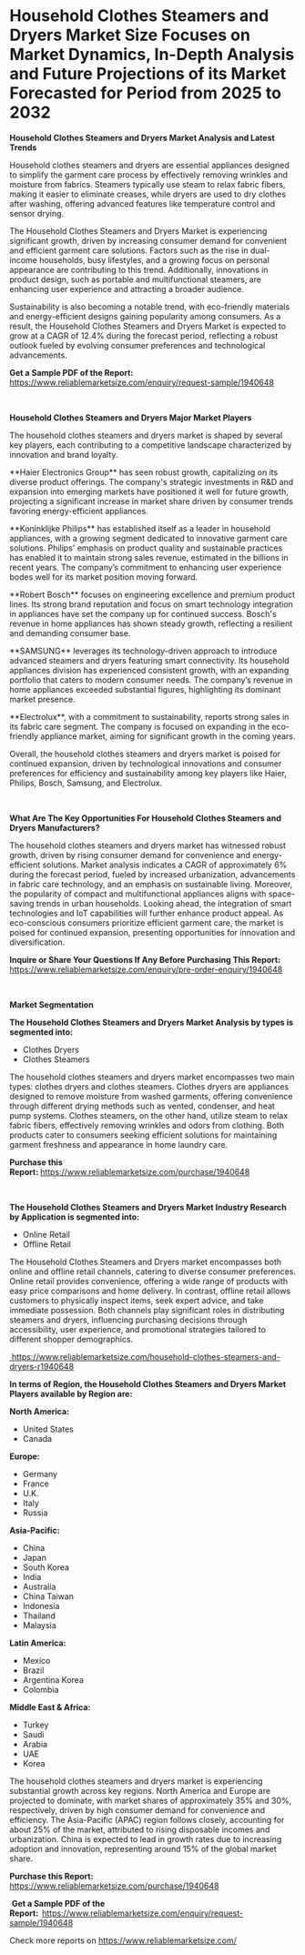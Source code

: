 <p><h1>Household Clothes Steamers and Dryers Market Size Focuses on Market Dynamics, In-Depth Analysis and Future Projections of its Market Forecasted for Period from 2025 to 2032</h1></p><p><strong>Household Clothes Steamers and Dryers Market Analysis and Latest Trends</strong></p>
<p><p>Household clothes steamers and dryers are essential appliances designed to simplify the garment care process by effectively removing wrinkles and moisture from fabrics. Steamers typically use steam to relax fabric fibers, making it easier to eliminate creases, while dryers are used to dry clothes after washing, offering advanced features like temperature control and sensor drying. </p><p>The Household Clothes Steamers and Dryers Market is experiencing significant growth, driven by increasing consumer demand for convenient and efficient garment care solutions. Factors such as the rise in dual-income households, busy lifestyles, and a growing focus on personal appearance are contributing to this trend. Additionally, innovations in product design, such as portable and multifunctional steamers, are enhancing user experience and attracting a broader audience. </p><p>Sustainability is also becoming a notable trend, with eco-friendly materials and energy-efficient designs gaining popularity among consumers. As a result, the Household Clothes Steamers and Dryers Market is expected to grow at a CAGR of 12.4% during the forecast period, reflecting a robust outlook fueled by evolving consumer preferences and technological advancements.</p></p>
<p><strong>Get a Sample PDF of the Report:&nbsp;</strong> <a href="https://www.reliablemarketsize.com/enquiry/request-sample/1940648?utm_campaign=1872&utm_medium=2&utm_source=Github&utm_content=ia&utm_term=08022025&utm_id=household-clothes-steamers-and-dryers">https://www.reliablemarketsize.com/enquiry/request-sample/1940648</a></p>
<p>&nbsp;</p>
<p><strong>Household Clothes Steamers and Dryers Major Market Players</strong></p>
<p><p>The household clothes steamers and dryers market is shaped by several key players, each contributing to a competitive landscape characterized by innovation and brand loyalty. </p><p>**Haier Electronics Group** has seen robust growth, capitalizing on its diverse product offerings. The company's strategic investments in R&D and expansion into emerging markets have positioned it well for future growth, projecting a significant increase in market share driven by consumer trends favoring energy-efficient appliances.</p><p>**Koninklijke Philips** has established itself as a leader in household appliances, with a growing segment dedicated to innovative garment care solutions. Philips' emphasis on product quality and sustainable practices has enabled it to maintain strong sales revenue, estimated in the billions in recent years. The company’s commitment to enhancing user experience bodes well for its market position moving forward.</p><p>**Robert Bosch** focuses on engineering excellence and premium product lines. Its strong brand reputation and focus on smart technology integration in appliances have set the company up for continued success. Bosch's revenue in home appliances has shown steady growth, reflecting a resilient and demanding consumer base.</p><p>**SAMSUNG** leverages its technology-driven approach to introduce advanced steamers and dryers featuring smart connectivity. Its household appliances division has experienced consistent growth, with an expanding portfolio that caters to modern consumer needs. The company’s revenue in home appliances exceeded substantial figures, highlighting its dominant market presence.</p><p>**Electrolux**, with a commitment to sustainability, reports strong sales in its fabric care segment. The company is focused on expanding in the eco-friendly appliance market, aiming for significant growth in the coming years.</p><p>Overall, the household clothes steamers and dryers market is poised for continued expansion, driven by technological innovations and consumer preferences for efficiency and sustainability among key players like Haier, Philips, Bosch, Samsung, and Electrolux.</p></p>
<p>&nbsp;</p>
<p><strong>What Are The Key Opportunities For Household Clothes Steamers and Dryers Manufacturers?</strong></p>
<p><p>The household clothes steamers and dryers market has witnessed robust growth, driven by rising consumer demand for convenience and energy-efficient solutions. Market analysis indicates a CAGR of approximately 6% during the forecast period, fueled by increased urbanization, advancements in fabric care technology, and an emphasis on sustainable living. Moreover, the popularity of compact and multifunctional appliances aligns with space-saving trends in urban households. Looking ahead, the integration of smart technologies and IoT capabilities will further enhance product appeal. As eco-conscious consumers prioritize efficient garment care, the market is poised for continued expansion, presenting opportunities for innovation and diversification.</p></p>
<p><strong>Inquire or Share Your Questions If Any Before Purchasing This Report:</strong> <a href="https://www.reliablemarketsize.com/enquiry/pre-order-enquiry/1940648?utm_campaign=1872&utm_medium=2&utm_source=Github&utm_content=ia&utm_term=08022025&utm_id=household-clothes-steamers-and-dryers">https://www.reliablemarketsize.com/enquiry/pre-order-enquiry/1940648</a></p>
<p>&nbsp;</p>
<p><strong>Market Segmentation</strong></p>
<p><strong>The Household Clothes Steamers and Dryers Market Analysis by types is segmented into:</strong></p>
<p><ul><li>Clothes Dryers</li><li>Clothes Steamers</li></ul></p>
<p><p>The household clothes steamers and dryers market encompasses two main types: clothes dryers and clothes steamers. Clothes dryers are appliances designed to remove moisture from washed garments, offering convenience through different drying methods such as vented, condenser, and heat pump systems. Clothes steamers, on the other hand, utilize steam to relax fabric fibers, effectively removing wrinkles and odors from clothing. Both products cater to consumers seeking efficient solutions for maintaining garment freshness and appearance in home laundry care.</p></p>
<p><strong>Purchase this Report:&nbsp;</strong><a href="https://www.reliablemarketsize.com/purchase/1940648?utm_campaign=1872&utm_medium=2&utm_source=Github&utm_content=ia&utm_term=08022025&utm_id=household-clothes-steamers-and-dryers">https://www.reliablemarketsize.com/purchase/1940648</a></p>
<p>&nbsp;</p>
<p><strong>The Household Clothes Steamers and Dryers Market Industry Research by Application is segmented into:</strong></p>
<p><ul><li>Online Retail</li><li>Offline Retail</li></ul></p>
<p><p>The Household Clothes Steamers and Dryers market encompasses both online and offline retail channels, catering to diverse consumer preferences. Online retail provides convenience, offering a wide range of products with easy price comparisons and home delivery. In contrast, offline retail allows customers to physically inspect items, seek expert advice, and take immediate possession. Both channels play significant roles in distributing steamers and dryers, influencing purchasing decisions through accessibility, user experience, and promotional strategies tailored to different shopper demographics.</p></p>
<p><a href="https://www.reliablemarketsize.com/household-clothes-steamers-and-dryers-r1940648?utm_campaign=1872&utm_medium=2&utm_source=Github&utm_content=ia&utm_term=08022025&utm_id=household-clothes-steamers-and-dryers">&nbsp;https://www.reliablemarketsize.com/household-clothes-steamers-and-dryers-r1940648</a></p>
<p><strong>In terms of Region, the Household Clothes Steamers and Dryers Market Players available by Region are:</strong></p>
<p>
    <p> <strong> North America: </strong>
        <ul>
            <li>United States</li>
            <li>Canada</li>
        </ul>
        </p> 
    <p> <strong> Europe: </strong>
        <ul>
            <li>Germany</li>
            <li>France</li>
            <li>U.K.</li>
            <li>Italy</li>
            <li>Russia</li>
        </ul>
        </p> 
    <p> <strong> Asia-Pacific: </strong>
        <ul>
            <li>China</li>
            <li>Japan</li>
            <li>South Korea</li>
            <li>India</li>
            <li>Australia</li>
            <li>China Taiwan</li>
            <li>Indonesia</li>
            <li>Thailand</li>
            <li>Malaysia</li>
        </ul>
        </p> 
    <p> <strong> Latin America: </strong>
        <ul>
            <li>Mexico</li>
            <li>Brazil</li>
            <li>Argentina Korea</li>
            <li>Colombia</li>
        </ul>
        </p> 
    <p> <strong> Middle East & Africa: </strong>
        <ul>
            <li>Turkey</li>
            <li>Saudi</li>
            <li>Arabia</li>
            <li>UAE</li>
            <li>Korea</li>
        </ul>
    </p>
    </p>
<p><p>The household clothes steamers and dryers market is experiencing substantial growth across key regions. North America and Europe are projected to dominate, with market shares of approximately 35% and 30%, respectively, driven by high consumer demand for convenience and efficiency. The Asia-Pacific (APAC) region follows closely, accounting for about 25% of the market, attributed to rising disposable incomes and urbanization. China is expected to lead in growth rates due to increasing adoption and innovation, representing around 15% of the global market share.</p></p>
<p><strong>Purchase this Report: </strong><a href="https://www.reliablemarketsize.com/purchase/1940648?utm_campaign=1872&utm_medium=2&utm_source=Github&utm_content=ia&utm_term=08022025&utm_id=household-clothes-steamers-and-dryers">https://www.reliablemarketsize.com/purchase/1940648</a></p>
<p>&nbsp;<strong>Get a Sample PDF of the Report:&nbsp;&nbsp;</strong><a href="https://www.reliablemarketsize.com/enquiry/request-sample/1940648?utm_campaign=1872&utm_medium=2&utm_source=Github&utm_content=ia&utm_term=08022025&utm_id=household-clothes-steamers-and-dryers">https://www.reliablemarketsize.com/enquiry/request-sample/1940648</a></p>
<p><strong></strong></p>
<p>Check more reports on <a href="https://www.reliablemarketsize.com/?utm_campaign=1872&utm_medium=2&utm_source=Github&utm_content=ia&utm_term=08022025&utm_id=household-clothes-steamers-and-dryers">https://www.reliablemarketsize.com/</a></p>